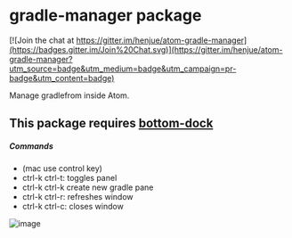 # gradle-manager package

[![Join the chat at https://gitter.im/henjue/atom-gradle-manager](https://badges.gitter.im/Join%20Chat.svg)](https://gitter.im/henjue/atom-gradle-manager?utm_source=badge&utm_medium=badge&utm_campaign=pr-badge&utm_content=badge)

Manage gradlefrom inside Atom.
## This package requires [bottom-dock](https://atom.io/packages/bottom-dock)
##### Commands
* (mac use control key)
* ctrl-k ctrl-t: toggles panel
* ctrl-k ctrl-k create new gradle pane
* ctrl-k ctrl-r: refreshes window
* ctrl-k ctrl-c: closes window

![image](https://raw.githubusercontent.com/henjue/atom-gradle-manager/master/images/out.gif)
